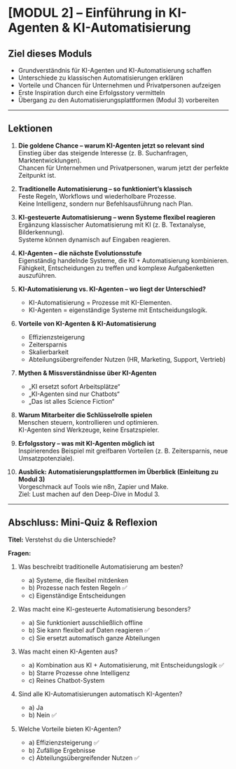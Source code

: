 # [MODUL 2] – Einführung in KI-Agenten & KI-Automatisierung

## Ziel dieses Moduls
- Grundverständnis für KI-Agenten und KI-Automatisierung schaffen  
- Unterschiede zu klassischen Automatisierungen erklären  
- Vorteile und Chancen für Unternehmen und Privatpersonen aufzeigen  
- Erste Inspiration durch eine Erfolgsstory vermitteln  
- Übergang zu den Automatisierungsplattformen (Modul 3) vorbereiten  

---

## Lektionen

1. **Die goldene Chance – warum KI-Agenten jetzt so relevant sind**  
   Einstieg über das steigende Interesse (z. B. Suchanfragen, Marktentwicklungen).  
   Chancen für Unternehmen und Privatpersonen, warum jetzt der perfekte Zeitpunkt ist.  

2. **Traditionelle Automatisierung – so funktioniert’s klassisch**  
   Feste Regeln, Workflows und wiederholbare Prozesse.  
   Keine Intelligenz, sondern nur Befehlsausführung nach Plan.  

3. **KI-gesteuerte Automatisierung – wenn Systeme flexibel reagieren**  
   Ergänzung klassischer Automatisierung mit KI (z. B. Textanalyse, Bilderkennung).  
   Systeme können dynamisch auf Eingaben reagieren.  

4. **KI-Agenten – die nächste Evolutionsstufe**  
   Eigenständig handelnde Systeme, die KI + Automatisierung kombinieren.  
   Fähigkeit, Entscheidungen zu treffen und komplexe Aufgabenketten auszuführen.  

5. **KI-Automatisierung vs. KI-Agenten – wo liegt der Unterschied?**  
   - KI-Automatisierung = Prozesse mit KI-Elementen.  
   - KI-Agenten = eigenständige Systeme mit Entscheidungslogik.  

6. **Vorteile von KI-Agenten & KI-Automatisierung**  
   - Effizienzsteigerung  
   - Zeitersparnis  
   - Skalierbarkeit  
   - Abteilungsübergreifender Nutzen (HR, Marketing, Support, Vertrieb)  

7. **Mythen & Missverständnisse über KI-Agenten**  
   - „KI ersetzt sofort Arbeitsplätze“  
   - „KI-Agenten sind nur Chatbots“  
   - „Das ist alles Science Fiction“  

8. **Warum Mitarbeiter die Schlüsselrolle spielen**  
   Menschen steuern, kontrollieren und optimieren.  
   KI-Agenten sind Werkzeuge, keine Ersatzspieler.  

9. **Erfolgsstory – was mit KI-Agenten möglich ist**  
   Inspirierendes Beispiel mit greifbaren Vorteilen (z. B. Zeitersparnis, neue Umsatzpotenziale).  

10. **Ausblick: Automatisierungsplattformen im Überblick (Einleitung zu Modul 3)**  
    Vorgeschmack auf Tools wie n8n, Zapier und Make.  
    Ziel: Lust machen auf den Deep-Dive in Modul 3.  

---

## Abschluss: Mini-Quiz & Reflexion

**Titel:** Verstehst du die Unterschiede?  

**Fragen:**  

1. Was beschreibt traditionelle Automatisierung am besten?  
   - a) Systeme, die flexibel mitdenken  
   - b) Prozesse nach festen Regeln ✅  
   - c) Eigenständige Entscheidungen  

2. Was macht eine KI-gesteuerte Automatisierung besonders?  
   - a) Sie funktioniert ausschließlich offline  
   - b) Sie kann flexibel auf Daten reagieren ✅  
   - c) Sie ersetzt automatisch ganze Abteilungen  

3. Was macht einen KI-Agenten aus?  
   - a) Kombination aus KI + Automatisierung, mit Entscheidungslogik ✅  
   - b) Starre Prozesse ohne Intelligenz  
   - c) Reines Chatbot-System  

4. Sind alle KI-Automatisierungen automatisch KI-Agenten?  
   - a) Ja  
   - b) Nein ✅  

5. Welche Vorteile bieten KI-Agenten?  
   - a) Effizienzsteigerung ✅  
   - b) Zufällige Ergebnisse  
   - c) Abteilungsübergreifender Nutzen ✅  
